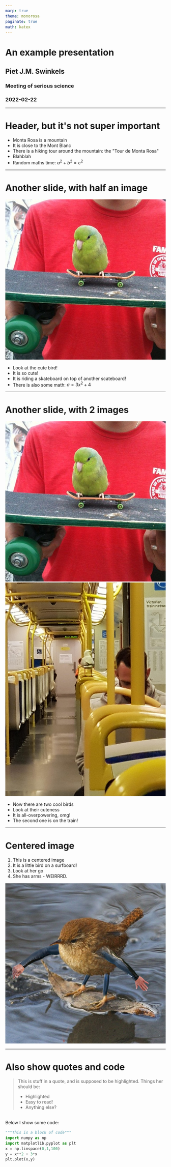 ```yaml
---
marp: true
theme: monorosa
paginate: true
math: katex
---
```


<style>
/* section.lead h1 {
     font-size: 60px;
} */
</style>

<!-- _class: lead -->
# An example presentation

## Piet J.M. Swinkels


### Meeting of serious science

### 2022-02-22

---

# Header, but it's not super important

* Monta Rosa is a mountain
* It is close to the Mont Blanc
* There is a hiking tour around the mountain: the "Tour de Monta Rosa"
* Blahblah
* Random maths time: $a^2 + b^2 = c^2$

---

# Another slide, with half an image

![bg left](figures/image1.jpg)

* Look at the cute bird!
* It is so cute!
* It is riding a skateboard on top of another scateboard!
* There is also some math: $a = 3x^2 + 4$

---

# Another slide, with 2 images

![bg vertical right:30% w:450](figures/image1.jpg)
![bg vertical right:30% w:450](figures/image3.jpg)

* Now there are two cool birds
* Look at their cuteness
* It is all-overpowering, omg!
* The second one is on the train!

---

# Centered image

1. This is a centered image
2. It is a little bird on a surfboard!
3. Look at her go
4. She has arms - WEIRRRD.

![center h:300px](figures/image2.png)

---

# Also show quotes and code

> This is stuff in a quote, and is supposed to be highlighted.
> Things her should be:
> * Highlighted
> * Easy to read!
> * Anything else?

\
Below I show some code:


``` python
"""This is a block of code"""
import numpy as np
import matplotlib.pyplot as plt
x = np.linspace(0,1,100)
y = x**2 + 3*x
plt.plot(x,y)
```
